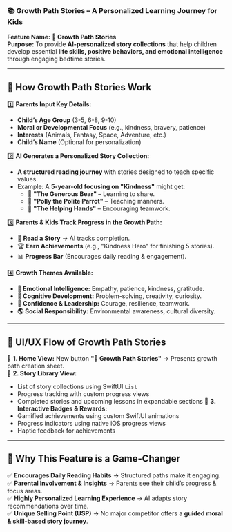 
### **📚 Growth Path Stories – A Personalized Learning Journey for Kids**  

**Feature Name:** **📖 Growth Path Stories**  
**Purpose:** To provide **AI-personalized story collections** that help children develop essential **life skills, positive behaviors, and emotional intelligence** through engaging bedtime stories.  

---

## **🎯 How Growth Path Stories Work**
1️⃣ **Parents Input Key Details:**  
   - **Child’s Age Group** (3-5, 6-8, 9-10)  
   - **Moral or Developmental Focus** (e.g., kindness, bravery, patience)  
   - **Interests** (Animals, Fantasy, Space, Adventure, etc.)  
   - **Child’s Name** (Optional for personalization)  

2️⃣ **AI Generates a Personalized Story Collection:**  
   - **A structured reading journey** with stories designed to teach specific values.  
   - Example: A **5-year-old focusing on "Kindness"** might get:  
     - 🐻 **"The Generous Bear"** – Learning to share.  
     - 🦜 **"Polly the Polite Parrot"** – Teaching manners.  
     - 🤝 **"The Helping Hands"** – Encouraging teamwork.  

3️⃣ **Parents & Kids Track Progress in the Growth Path:**  
   - 📖 **Read a Story** → AI tracks completion.  
   - 🏆 **Earn Achievements** (e.g., "Kindness Hero" for finishing 5 stories).  
   - 📊 **Progress Bar** (Encourages daily reading & engagement).  

4️⃣ **Growth Themes Available:**  
   - **🌟 Emotional Intelligence:** Empathy, patience, kindness, gratitude.  
   - **🧠 Cognitive Development:** Problem-solving, creativity, curiosity.  
   - **💪 Confidence & Leadership:** Courage, resilience, teamwork.  
   - **🌎 Social Responsibility:** Environmental awareness, cultural diversity.  

---

## **🎨 UI/UX Flow of Growth Path Stories**
📌 **1. Home View:** New button **"📖 Growth Path Stories"** → Presents growth path creation sheet.  
📌 **2. Story Library View:** 
   - List of story collections using SwiftUI `List`
   - Progress tracking with custom progress views
   - Completed stories and upcoming lessons in expandable sections
📌 **3. Interactive Badges & Rewards:** 
   - Gamified achievements using custom SwiftUI animations
   - Progress indicators using native iOS progress views
   - Haptic feedback for achievements

---

## **🚀 Why This Feature is a Game-Changer**
✅ **Encourages Daily Reading Habits** → Structured paths make it engaging.  
✅ **Parental Involvement & Insights** → Parents see their child’s progress & focus areas.  
✅ **Highly Personalized Learning Experience** → AI adapts story recommendations over time.  
✅ **Unique Selling Point (USP)** → No major competitor offers a **guided moral & skill-based story journey**.
